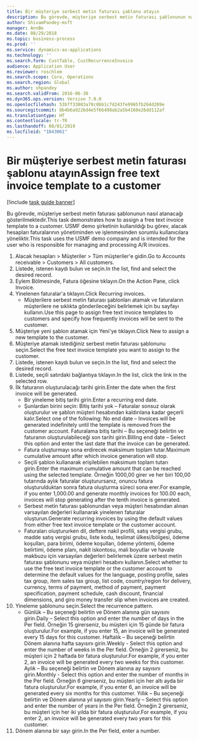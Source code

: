 ```yaml
---
title: Bir müşteriye serbest metin faturası şablonu atayın
description: Bu görevde, müşteriye serbest metin faturası şablonunun nasıl atanacağı gösterilmektedir.
author: ShivamPandey-msft
manager: AnnBe
ms.date: 08/29/2018
ms.topic: business-process
ms.prod: ''
ms.service: dynamics-ax-applications
ms.technology: ''
ms.search.form: CustTable, CustRecurrenceInvoice
audience: Application User
ms.reviewer: roschlom
ms.search.scope: Core, Operations
ms.search.region: Global
ms.author: shpandey
ms.search.validFrom: 2016-06-30
ms.dyn365.ops.version: Version 7.0.0
ms.openlocfilehash: 53bff33083a78c0bb1c7d243fe9965fb264d209e
ms.sourcegitcommit: 8b4b6a9226d4e5f66498ab2a5b4160e26dd112af
ms.translationtype: HT
ms.contentlocale: tr-TR
ms.lasthandoff: 08/01/2019
ms.locfileid: "1843061"
---
```

# <a name="assign-free-text-invoice-template-to-a-customer"></a><span data-ttu-id="9259c-103">Bir müşteriye serbest metin faturası şablonu atayın</span><span class="sxs-lookup"><span data-stu-id="9259c-103">Assign free text invoice template to a customer</span></span>

[!include [task guide banner](../../includes/task-guide-banner.md)]

<span data-ttu-id="9259c-104">Bu görevde, müşteriye serbest metin faturası şablonunun nasıl atanacağı gösterilmektedir.</span><span class="sxs-lookup"><span data-stu-id="9259c-104">This task demonstrates how to assign a free text invoice template to a customer.</span></span> <span data-ttu-id="9259c-105">USMF demo şirketinin kullanıldığı bu görev, alacak hesapları faturalarının yönetiminden ve işlenmesinden sorumlu kullanıcılara yöneliktir.</span><span class="sxs-lookup"><span data-stu-id="9259c-105">This task uses the USMF demo company and is intended for the user who is responsible for managing and processing A/R invoices.</span></span>

1. <span data-ttu-id="9259c-106">Alacak hesapları > Müşteriler > Tüm müşteriler'e gidin.</span><span class="sxs-lookup"><span data-stu-id="9259c-106">Go to Accounts receivable > Customers > All customers.</span></span>
2. <span data-ttu-id="9259c-107">Listede, istenen kaydı bulun ve seçin.</span><span class="sxs-lookup"><span data-stu-id="9259c-107">In the list, find and select the desired record.</span></span>
3. <span data-ttu-id="9259c-108">Eylem Bölmesinde, Fatura öğesine tıklayın.</span><span class="sxs-lookup"><span data-stu-id="9259c-108">On the Action Pane, click Invoice.</span></span>
4. <span data-ttu-id="9259c-109">Yinelenen faturalar'a tıklayın.</span><span class="sxs-lookup"><span data-stu-id="9259c-109">Click Recurring invoices.</span></span>
    * <span data-ttu-id="9259c-110">Müşterilere serbest metin faturası şablonları atamak ve faturaların müşterilere ne sıklıkta gönderileceğini belirlemek için bu sayfayı kullanın.</span><span class="sxs-lookup"><span data-stu-id="9259c-110">Use this page to assign free text invoice templates to customers and specify how frequently invoices will be sent to the customer.</span></span>  
5. <span data-ttu-id="9259c-111">Müşteriye yeni şablon atamak için Yeni'ye tıklayın.</span><span class="sxs-lookup"><span data-stu-id="9259c-111">Click New to assign a new template to the customer.</span></span>
6. <span data-ttu-id="9259c-112">Müşteriye atamak istediğiniz serbest metin faturası şablonunu seçin.</span><span class="sxs-lookup"><span data-stu-id="9259c-112">Select the free text invoice template you want to assign to the customer.</span></span>
7. <span data-ttu-id="9259c-113">Listede, istenen kaydı bulun ve seçin.</span><span class="sxs-lookup"><span data-stu-id="9259c-113">In the list, find and select the desired record.</span></span>
8. <span data-ttu-id="9259c-114">Listede, seçili satırdaki bağlantıya tıklayın.</span><span class="sxs-lookup"><span data-stu-id="9259c-114">In the list, click the link in the selected row.</span></span>
9. <span data-ttu-id="9259c-115">İlk faturanın oluşturulacağı tarihi girin.</span><span class="sxs-lookup"><span data-stu-id="9259c-115">Enter the date when the first invoice will be generated.</span></span>
    * <span data-ttu-id="9259c-116">Bir yineleme bitiş tarihi girin.</span><span class="sxs-lookup"><span data-stu-id="9259c-116">Enter a recurring end date.</span></span>  
    * <span data-ttu-id="9259c-117">Şunlardan birini seçin: Bitiş tarihi yok – Faturalar sonsuz olarak oluşturulur ve şablon müşteri hesabından kaldırılana kadar geçerli kalır.</span><span class="sxs-lookup"><span data-stu-id="9259c-117">Select one of the following: No end date – Invoices will be generated indefinitely until the template is removed from the customer account.</span></span>  <span data-ttu-id="9259c-118">Faturalama bitiş tarihi – Bu seçeneği belirtin ve faturanın oluşturulabileceği son tarihi girin.</span><span class="sxs-lookup"><span data-stu-id="9259c-118">Billing end date – Select this option and enter the last date that the invoice can be generated.</span></span>  
    * <span data-ttu-id="9259c-119">Fatura oluşturmayı sona erdirecek maksimum toplam tutar.</span><span class="sxs-lookup"><span data-stu-id="9259c-119">Maximum cumulative amount after which invoice generation will stop.</span></span>  
    * <span data-ttu-id="9259c-120">Seçili şablon kullanarak erişilebilen maksimum toplam tutarı girin.</span><span class="sxs-lookup"><span data-stu-id="9259c-120">Enter the maximum cumulative amount that can be reached using the selected template.</span></span> <span data-ttu-id="9259c-121">Örneğin 1000,00 girer ve her biri 100,00 tutarında aylık faturalar oluşturursanız, onuncu fatura oluşturulduktan sonra fatura oluşturma süreci sona erer.</span><span class="sxs-lookup"><span data-stu-id="9259c-121">For example, if you enter 1,000.00 and generate monthly invoices for 100.00 each, invoices will stop generating after the tenth invoice is generated.</span></span>  
    * <span data-ttu-id="9259c-122">Serbest metin faturası şablonundan veya müşteri hesabından alınan varsayılan değerleri kullanarak yinelenen faturalar oluşturun.</span><span class="sxs-lookup"><span data-stu-id="9259c-122">Generate recurring invoices by using the default values from either free text invoice template or the customer account.</span></span>  
    * <span data-ttu-id="9259c-123">Faturaları oluştururken dil, deftere nakil profili, satış vergisi grubu, madde satış vergisi grubu, liste kodu, teslimat ülkesi/bölgesi, ödeme koşulları, para birimi, ödeme koşulları, ödeme yöntemi, ödeme belirtimi, ödeme planı, nakit iskontosu, mali boyutlar ve havale makbuzu için varsayılan değerleri belirlemek üzere serbest metin faturası şablonunu veya müşteri hesabını kullanın.</span><span class="sxs-lookup"><span data-stu-id="9259c-123">Select whether to use the free text invoice template or the customer account to determine the default values for the language, posting profile, sales tax group, item sales tax group, list code, country/region for delivery, currency, terms of payment, method of payment, payment specification, payment schedule, cash discount, financial dimensions, and giro money transfer slip when invoices are created.</span></span>  
10. <span data-ttu-id="9259c-124">Yineleme şablonunu seçin.</span><span class="sxs-lookup"><span data-stu-id="9259c-124">Select the recurrence pattern.</span></span>
    * <span data-ttu-id="9259c-125">Günlük – Bu seçeneği belirtin ve Dönem alanına gün sayısını girin.</span><span class="sxs-lookup"><span data-stu-id="9259c-125">Daily – Select this option and enter the number of days in the Per field.</span></span> <span data-ttu-id="9259c-126">Örneğin 15 girerseniz, bu müşteri için 15 günde bir fatura oluşturulur.</span><span class="sxs-lookup"><span data-stu-id="9259c-126">For example, if you enter 15, an invoice will be generated every 15 days for this customer.</span></span>  <span data-ttu-id="9259c-127">Haftalık – Bu seçeneği belirtin Dönem alanına hafta sayısını girin.</span><span class="sxs-lookup"><span data-stu-id="9259c-127">Weekly - Select this option and enter the number of weeks in the Per field.</span></span> <span data-ttu-id="9259c-128">Örneğin 2 girerseniz, bu müşteri için 2 haftada bir fatura oluşturulur.</span><span class="sxs-lookup"><span data-stu-id="9259c-128">For example, if you enter 2, an invoice will be generated every two weeks for this customer.</span></span>  <span data-ttu-id="9259c-129">Aylık – Bu seçeneği belirtin ve Dönem alanına ay sayısını girin.</span><span class="sxs-lookup"><span data-stu-id="9259c-129">Monthly - Select this option and enter the number of months in the Per field.</span></span> <span data-ttu-id="9259c-130">Örneğin 6 girerseniz, bu müşteri için her altı ayda bir fatura oluşturulur.</span><span class="sxs-lookup"><span data-stu-id="9259c-130">For example, if you enter 6, an invoice will be generated every six months for this customer.</span></span>  <span data-ttu-id="9259c-131">Yıllık – Bu seçeneği belirtin ve Dönem alanına yıl sayısını girin.</span><span class="sxs-lookup"><span data-stu-id="9259c-131">Yearly – Select this option and enter the number of years in the Per field.</span></span> <span data-ttu-id="9259c-132">Örneğin 2 girerseniz, bu müşteri için her iki yılda bir fatura oluşturulur.</span><span class="sxs-lookup"><span data-stu-id="9259c-132">For example, if you enter 2, an invoice will be generated every two years for this customer.</span></span>  
11. <span data-ttu-id="9259c-133">Dönem alanına bir sayı girin.</span><span class="sxs-lookup"><span data-stu-id="9259c-133">In the Per field, enter a number.</span></span>

